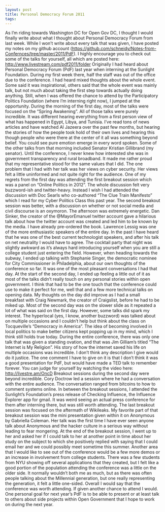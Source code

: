 ```yaml
---
layout: post
title: Personal Democracy Forum 2011
tags: 
---
```

As I’m riding towards Washington DC for Open Gov DC, I thought I would finally write about what I thought about Personal Democracy Forum from last week. While I won’t write about every talk that was given, I have posted my notes on my github account (https://github.com/schneidy/Notes-from-Confernces/tree/master/2011/PdF). I highly encourage you to check out some of the talks for yourself, all which are posted here: http://www.livestream.com/pdf2011/folder
Originally I had heard about Personal Democracy Forum (PdF) last year when interning at the Sunlight Foundation. During my first week there, half the staff was out of the office due to the conference. I had heard mixed thoughts about the whole event. Some said it was inspirational, others said that the whole event was mainly talk, but not much about taking the first step towards actually doing anything. Still, when I was offered the chance to attend by the Participatory Politics Foundation (where I’m interning right now), I jumped at the opportunity.
During the morning of the first day, most of the talks were focused on the “Spring Awakening”. All of those talks were purely incredible. It was different hearing everything from a first person view of what has happened in Egypt, Libya, and Tunisia. I’ve read tons of news articles and have watched Al Jazeera over the past few months, but hearing the stories of how the people took hold of their own lives and hearing this though people who were there at the center of it all was something beyond belief. You could see pure emotion emerge in every word spoken.
Some of the other talks from that morning included Senator Kristian Gillibrand (my senator). Until the conference, I never knew how interested she was in government transparency and rural broadband. It made me rather proud that my representative stood for the same values that I did. The one problem that I had with her talk was her views on cyber security. Her views felt a little uninformed and not quite right for the audience.
One of my regrets from the first day was attending the first breakout session which was a panel on “Online Politics in 2012”. The whole discussion felt very buzzword-ish and twitter-heavy. Instead I wish I had attended the discussion with Doc Searls who co-authored “The Clue Train Manifesto” which I read for my Cyber Politics Class this past year. The second breakout session was better, with a discussion on whether or not social media and civil discourse is an oxymoron.
The afternoon was extremely energetic. Dan Sinker, the creator of the @MayorEmanuel twitter account gave a hilarious talk about how the twitter account was created and led him to be known by the media. I have already pre-ordered the book. Lawrence Lessig was one of the more enthusiastic speakers of the entire day. In the past I have heard that he was one of the best current technologist speakers, and after his talk on net neutrality I would have to agree.
The cocktail party that night was slightly awkward as it’s always hard introducing yourself when you are still a college student just entering the field. However, when heading towards the subway, I ended up talking with Stephanie Singer, the democratic nominee for City Commissioner in Philadelphia, about our own thoughts of the conference so far. It was one of the most pleasant conversations I had that day.
At the start of the second day, I ended up feeling a little out of it as most of the talks didn’t really touch on any personal stories within open government. I think that had to be the one touch that the conference could use to make it perfect for me, well that and a few more technical talks on opening data. My thoughts on the day did improve as I had a small breakfast with Craig Newmark, the creator of Craigslist, before he had to be miked up.
Most of the second day was on the slower slide as it repeated a lot of what was said on the first day. However, some talks did spark my interest. The hyperlocal (yes, I know, another buzzword) was talked about on multiple occasions and I couldn’t help but think about the class on Tocqueville’s “Democracy in America”. The idea of becoming involved in local politics to make better citizens kept popping up in my mind, which I think still holds true today.
During the entire conference, there was only one talk that was given a standing ovation, and that was Jim Gilliam’s titled “The Internet is My Religion”.  His story of how the internet saved his life on multiple occasions was incredible. I don’t think any description I give would do it justice. The one comment I have to give on it is that I don’t think it was a good presentation for PdF, but would have made a TED talk to remember forever. You can judge for yourself by watching the video here: http://livestre.am/OncD
Breakout sessions during the second day were beyond incredible. Cory Doctrow led a session where he had a conversation with the entire audience. The conversation ranged from bitcoins to how to comment systems online. In between the breakout sessions, I attended the Sunlight’s Foundation’s press release of Checking Influence, the Influence Explorer app for gmail. It was weird seeing an actual press conference for them after interning there, but was still worth attending. The last breakout session was focused on the aftermath of Wikileaks.  My favorite part of that breakout session was the mini presentation given within it on Anonymous by Gabriella Coleman. Her talk was the first time I have ever seen anyone talk about Anonymous and the hacker culture in a serious way without leading to fear mongering. At the end of the breakout session, I went up to her and asked her if I could talk to her at another point in time about her study on the subject to which she positively replied with saying that I could email her and we could possibly meet sometime this summer.
Another area that I would like to see out of the conference would be a few more demos or an increase in involvement from college students. There was a few students from NYU showing off several applications that they created, but I felt like a good portion of the population attending the conference was a little on the older side. It normally wouldn’t both me as much, but as there was often people talking about the Millennial generation, but one really representing the generation, it felt a little one-sided.
Overall I would say that the conference was worth attending. If given another chance to attend I would. One personal goal for next year’s PdF is to be able to present or at least talk to others about side projects within Open Government that I hope to work on during the next year.

